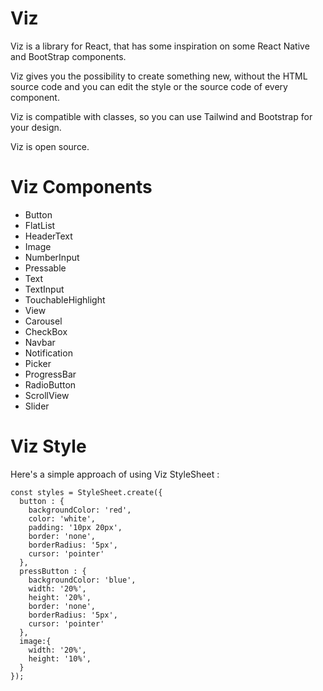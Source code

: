 # Viz
Viz is a library for React, that has some inspiration on some React Native and BootStrap components.

Viz gives you the possibility to create something new, without the HTML source code and you can edit the style or the source code of every component.

Viz is compatible with classes, so you can use Tailwind and Bootstrap for your design.

Viz is open source.

# Viz Components 

- Button
- FlatList
- HeaderText
- Image
- NumberInput
- Pressable
- Text
- TextInput
- TouchableHighlight
- View
- Carousel
- CheckBox
- Navbar
- Notification
- Picker
- ProgressBar
- RadioButton
- ScrollView
- Slider

# Viz Style

Here's a simple approach of using Viz StyleSheet : 

``` 
const styles = StyleSheet.create({
  button : {
    backgroundColor: 'red',
    color: 'white',
    padding: '10px 20px',
    border: 'none',
    borderRadius: '5px',
    cursor: 'pointer'
  },
  pressButton : {
    backgroundColor: 'blue',
    width: '20%',
    height: '20%',
    border: 'none',
    borderRadius: '5px',
    cursor: 'pointer'
  },
  image:{
    width: '20%',
    height: '10%',
  }
});
```

